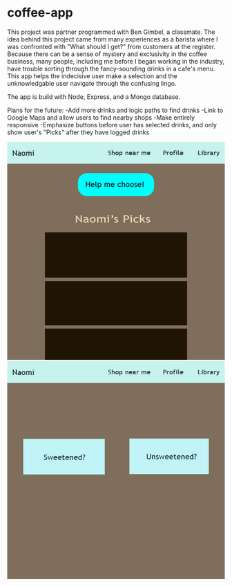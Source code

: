 # coffee-app
This project was partner programmed with Ben Gimbel, a classmate. The idea behind this project came from many experiences as a barista where I was confronted with "What should I get?" from customers at the register. Because there can be a sense of mystery and exclusivity in the coffee business, many people, including me before I began working in the industry, have trouble sorting through the fancy-sounding drinks in a cafe's menu. This app helps the indecisive user make a selection and the unknowledgable user navigate through the confusing lingo.

The app is build with Node, Express, and a Mongo database.

Plans for the future:
-Add more drinks and logic paths to find drinks
-Link to Google Maps and allow users to find nearby shops
-Make entirely responsive
-Emphasize buttons before user has selected drinks, and only show user's "Picks" after they have logged drinks

![1](wireframes/Wireframe1.jpg)
![2](wireframes/coffeeWireframe2.jpg)
